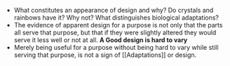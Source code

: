 - What constitutes an appearance of design and why? Do crystals and rainbows have it? Why not? What distinguishes biological adaptations?
- The evidence of apparent design for a purpose is not only that the parts all serve that purpose, but that if they were slightly altered they would serve it less well or not at all. **A Good design is hard to vary** 
- Merely being useful for a purpose without being hard to vary while still serving that purpose, is not a sign of [[Adaptations]] or design.